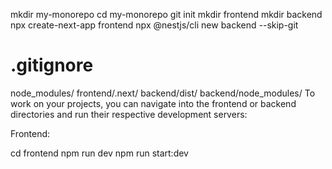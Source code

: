 mkdir my-monorepo
cd my-monorepo
git init
mkdir frontend
mkdir backend
npx create-next-app frontend 
npx @nestjs/cli new backend --skip-git
# .gitignore
node_modules/
frontend/.next/
backend/dist/
backend/node_modules/
To work on your projects, you can navigate into the frontend or backend directories and run their respective development servers:

Frontend:

cd frontend
npm run dev
npm run start:dev